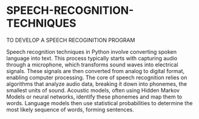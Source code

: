 # SPEECH-RECOGNITION-TECHNIQUES
TO DEVELOP A SPEECH RECOGINITION PROGRAM

Speech recognition techniques in Python involve converting spoken language into text. This process typically starts with capturing audio through a microphone, which transforms sound waves into electrical signals. These signals are then converted from analog to digital format, enabling computer processing.
The core of speech recognition relies on algorithms that analyze audio data, breaking it down into phonemes, the smallest units of sound. Acoustic models, often using Hidden Markov Models or neural networks, identify these phonemes and map them to words. Language models then use statistical probabilities to determine the most likely sequence of words, forming sentences.
